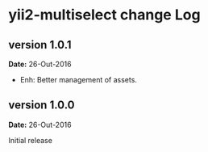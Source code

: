 yii2-multiselect change Log
===========================

version 1.0.1
-------------
**Date:** 26-Out-2016

- Enh: Better management of assets.


version 1.0.0
-------------
**Date:** 26-Out-2016

Initial release
